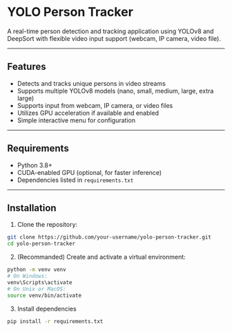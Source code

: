 # YOLO Person Tracker

A real-time person detection and tracking application using YOLOv8 and DeepSort with flexible video input support (webcam, IP camera, video file).

---

## Features

- Detects and tracks unique persons in video streams
- Supports multiple YOLOv8 models (nano, small, medium, large, extra large)
- Supports input from webcam, IP camera, or video files
- Utilizes GPU acceleration if available and enabled
- Simple interactive menu for configuration

---

## Requirements

- Python 3.8+
- CUDA-enabled GPU (optional, for faster inference)
- Dependencies listed in `requirements.txt`

---

## Installation

1. Clone the repository:

```bash
git clone https://github.com/your-username/yolo-person-tracker.git
cd yolo-person-tracker
```

2. (Recommanded) Create and activate a virtual environment:
```bash
python -m venv venv
# On Windows:
venv\Scripts\activate
# On Unix or MacOS:
source venv/bin/activate
```

3. Install dependencies
```bash
pip install -r requirements.txt
```

